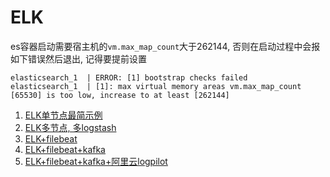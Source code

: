 # ELK

es容器启动需要宿主机的`vm.max_map_count`大于262144, 否则在启动过程中会报如下错误然后退出, 记得要提前设置

```
elasticsearch_1  | ERROR: [1] bootstrap checks failed
elasticsearch_1  | [1]: max virtual memory areas vm.max_map_count [65530] is too low, increase to at least [262144]
```

1. [ELK单节点最简示例](./01.elk-single/readme.md)
2. [ELK多节点, 多logstash](./02.elk-logstash-lb/readme.md)
3. [ELK+filebeat](./03.elk-filebeat/readme.md)
4. [ELK+filebeat+kafka](./04.elk-filebeat-kafka/readme.md)
5. [ELK+filebeat+kafka+阿里云logpilot](./05.elk-filebeat-kafka-logpilot/readme.md)

